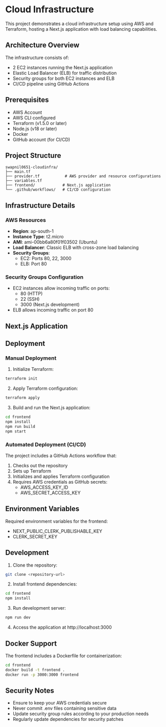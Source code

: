 # Cloud Infrastructure 

This project demonstrates a cloud infrastructure setup using AWS and Terraform, hosting a Next.js application with load balancing capabilities.

## Architecture Overview

The infrastructure consists of:
- 2 EC2 instances running the Next.js application
- Elastic Load Balancer (ELB) for traffic distribution
- Security groups for both EC2 instances and ELB
- CI/CD pipeline using GitHub Actions

## Prerequisites

- AWS Account
- AWS CLI configured
- Terraform (v1.5.0 or later)
- Node.js (v18 or later)
- Docker
- GitHub account (for CI/CD)

## Project Structure

```
swapnil0651-cloudinfra/
├── main.tf
├── provider.tf           # AWS provider and resource configurations
├── variables.tf         
├── frontend/            # Next.js application
└── .github/workflows/   # CI/CD configuration
```

## Infrastructure Details

### AWS Resources
- **Region**: ap-south-1
- **Instance Type**: t2.micro
- **AMI**: ami-00bb6a80f01f03502 (Ubuntu)
- **Load Balancer**: Classic ELB with cross-zone load balancing
- **Security Groups**: 
  - EC2: Ports 80, 22, 3000
  - ELB: Port 80

### Security Groups Configuration
- EC2 instances allow incoming traffic on ports:
  - 80 (HTTP)
  - 22 (SSH)
  - 3000 (Next.js development)
- ELB allows incoming traffic on port 80

## Next.js Application


## Deployment

### Manual Deployment

1. Initialize Terraform:
```bash
terraform init
```

2. Apply Terraform configuration:
```bash
terraform apply
```

3. Build and run the Next.js application:
```bash
cd frontend
npm install
npm run build
npm start
```

### Automated Deployment (CI/CD)

The project includes a GitHub Actions workflow that:
1. Checks out the repository
2. Sets up Terraform
3. Initializes and applies Terraform configuration
4. Requires AWS credentials as GitHub secrets:
   - AWS_ACCESS_KEY_ID
   - AWS_SECRET_ACCESS_KEY

## Environment Variables

Required environment variables for the frontend:
- NEXT_PUBLIC_CLERK_PUBLISHABLE_KEY
- CLERK_SECRET_KEY

## Development

1. Clone the repository:
```bash
git clone <repository-url>
```

2. Install frontend dependencies:
```bash
cd frontend
npm install
```

3. Run development server:
```bash
npm run dev
```

4. Access the application at http://localhost:3000

## Docker Support

The frontend includes a Dockerfile for containerization:
```bash
cd frontend
docker build -t frontend .
docker run -p 3000:3000 frontend
```

## Security Notes

- Ensure to keep your AWS credentials secure
- Never commit .env files containing sensitive data
- Update security group rules according to your production needs
- Regularly update dependencies for security patches
